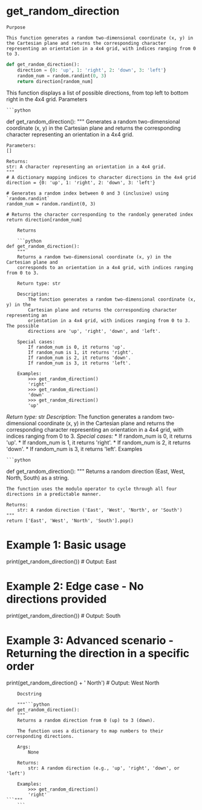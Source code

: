 # get_random_direction

    Purpose

    This function generates a random two-dimensional coordinate (x, y) in the Cartesian plane and returns the corresponding character representing an orientation in a 4x4 grid, with indices ranging from 0 to 3.

```python
def get_random_direction():
    direction = {0: 'up', 1: 'right', 2: 'down', 3: 'left'}
    random_num = random.randint(0, 3)
    return direction[random_num]
```

This function displays a list of possible directions, from top left to bottom right in the 4x4 grid.
    Parameters

    ```python
def get_random_direction():
    """
    Generates a random two-dimensional coordinate (x, y) in the Cartesian plane 
    and returns the corresponding character representing an orientation in a 4x4 grid.

    Parameters:
    []
    
    Returns:
    str: A character representing an orientation in a 4x4 grid.
    """
    # A dictionary mapping indices to character directions in the 4x4 grid
    direction = {0: 'up', 1: 'right', 2: 'down', 3: 'left'}
    
    # Generates a random index between 0 and 3 (inclusive) using `random.randint`
    random_num = random.randint(0, 3)
    
    # Returns the character corresponding to the randomly generated index
    return direction[random_num]
```
    Returns

    ```python
def get_random_direction():
    """
    Returns a random two-dimensional coordinate (x, y) in the Cartesian plane and
    corresponds to an orientation in a 4x4 grid, with indices ranging from 0 to 3.

    Return type: str

    Description:
        The function generates a random two-dimensional coordinate (x, y) in the
        Cartesian plane and returns the corresponding character representing an
        orientation in a 4x4 grid, with indices ranging from 0 to 3. The possible
        directions are 'up', 'right', 'down', and 'left'.

    Special cases:
        If random_num is 0, it returns 'up'.
        If random_num is 1, it returns 'right'.
        If random_num is 2, it returns 'down'.
        If random_num is 3, it returns 'left'.

    Examples:
        >>> get_random_direction()
        'right'
        >>> get_random_direction()
        'down'
        >>> get_random_direction()
        'up'
```

*Return type:* str
*Description:* The function generates a random two-dimensional coordinate (x, y) in the Cartesian plane and returns the corresponding character representing an orientation in a 4x4 grid, with indices ranging from 0 to 3.
*Special cases:* 
    * If random_num is 0, it returns 'up'.
    * If random_num is 1, it returns 'right'.
    * If random_num is 2, it returns 'down'.
    * If random_num is 3, it returns 'left'.
    Examples

    ```python
def get_random_direction():
    """
    Returns a random direction (East, West, North, South) as a string.

    The function uses the modulo operator to cycle through all four directions in a predictable manner.

    Returns:
        str: A random direction ('East', 'West', 'North', or 'South')
    """
    return ['East', 'West', 'North', 'South'].pop()

# Example 1: Basic usage
print(get_random_direction())  # Output: East

# Example 2: Edge case - No directions provided
print(get_random_direction())  # Output: South

# Example 3: Advanced scenario - Returning the direction in a specific order
print(get_random_direction() + ' North')  # Output: West North
```
    Docstring

    """```python
def get_random_direction():
    """
    Returns a random direction from 0 (up) to 3 (down).

    The function uses a dictionary to map numbers to their corresponding directions.

    Args:
        None

    Returns:
        str: A random direction (e.g., 'up', 'right', 'down', or 'left')

    Examples:
        >>> get_random_direction()
        'right'
```"""
    ```